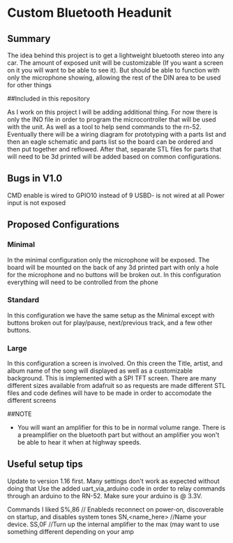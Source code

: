 # Custom Bluetooth Headunit

## Summary

The idea behind this project is to get a lightweight bluetooth stereo
into any car. The amount of exposed unit will be customizable (If you want a
screen on it you will want to be able to see it). But should be able to function
with only the microphone showing, allowing the rest of the DIN area to be used 
for other things

##Included in this repository

As I work on this project I will be adding additional thing. For now there is
only the INO file in order to program the microcontroller that will be used 
with the unit. As well as a tool to help send commands to the rn-52. Eventually there will be a wiring diagram for prototyping with
a parts list and then an eagle schematic and parts list so the board can be
ordered and then put together and reflowed. After that, separate STL files for 
parts that will need to be 3d printed will be added based on common
configurations.

## Bugs in V1.0
CMD enable is wired to GPIO10 instead of 9
USBD- is not wired at all
Power input is not exposed

## Proposed Configurations

### Minimal

In the minimal configuration only the microphone will be exposed. The board 
will be mounted on the back of any 3d printed part with only a hole for the
microphone and no buttons will be broken out. In this configuration everything
will need to be controlled from the phone

### Standard

In this configuration we have the same setup as the Minimal except with buttons
broken out for play/pause, next/previous track, and a few other buttons.

### Large

In this configuration a screen is involved. On this creen the Title, artist,
and album name of the song will displayed as well as a customizable background.
This is implemented with a SPI TFT screen. There are many different sizes
available from adafruit so as requests are made different STL files and code
defines will have to be made in order to accomodate the different screens

##NOTE

* You will want an amplifier for this to be in normal volume range. There is a 
preamplifier on the bluetooth part but without an amplifier you won't be able
to hear it when at highway speeds.

## Useful setup tips
Update to version 1.16 first. Many settings don't work as expected without doing that
Use the added uart_via_arduino code in order to relay commands through an arduino
to the RN-52. Make sure your arduino is @ 3.3V.

Commands I liked
S%,86 // Enableds reconnect on power-on, discoverable on startup, and disables system tones
SN,<name_here> //Name your device.
SS,0F //Turn up the internal amplifier to the max (may want to use something different depending on your amp

